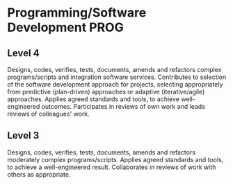 # Programming/Software Development PROG

## Level 4

Designs, codes, verifies, tests, documents, amends and refactors complex programs/scripts and integration software services. Contributes to selection of the software development approach for projects, selecting appropriately from predictive (plan-driven) approaches or adaptive (iterative/agile) approaches. Applies agreed standards and tools, to achieve well-engineered outcomes. Participates in reviews of own work and leads reviews of colleagues' work.

## Level 3

Designs, codes, verifies, tests, documents, amends and refactors moderately complex programs/scripts. Applies agreed standards and tools, to achieve a well-engineered result. Collaborates in reviews of work with others as appropriate.
